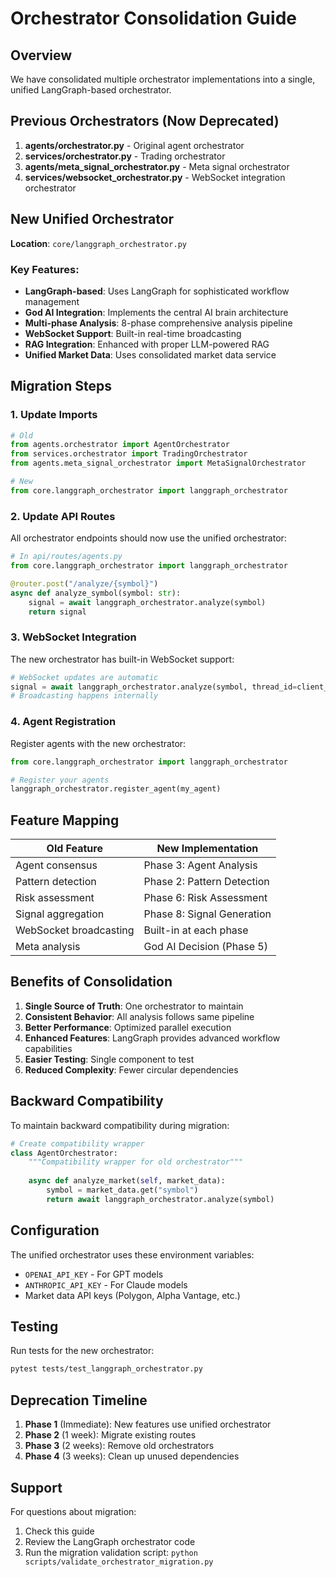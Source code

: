 # Orchestrator Consolidation Guide

## Overview
We have consolidated multiple orchestrator implementations into a single, unified LangGraph-based orchestrator.

## Previous Orchestrators (Now Deprecated)
1. **agents/orchestrator.py** - Original agent orchestrator
2. **services/orchestrator.py** - Trading orchestrator
3. **agents/meta_signal_orchestrator.py** - Meta signal orchestrator
4. **services/websocket_orchestrator.py** - WebSocket integration orchestrator

## New Unified Orchestrator
**Location**: `core/langgraph_orchestrator.py`

### Key Features:
- **LangGraph-based**: Uses LangGraph for sophisticated workflow management
- **God AI Integration**: Implements the central AI brain architecture
- **Multi-phase Analysis**: 8-phase comprehensive analysis pipeline
- **WebSocket Support**: Built-in real-time broadcasting
- **RAG Integration**: Enhanced with proper LLM-powered RAG
- **Unified Market Data**: Uses consolidated market data service

## Migration Steps

### 1. Update Imports
```python
# Old
from agents.orchestrator import AgentOrchestrator
from services.orchestrator import TradingOrchestrator
from agents.meta_signal_orchestrator import MetaSignalOrchestrator

# New
from core.langgraph_orchestrator import langgraph_orchestrator
```

### 2. Update API Routes
All orchestrator endpoints should now use the unified orchestrator:

```python
# In api/routes/agents.py
from core.langgraph_orchestrator import langgraph_orchestrator

@router.post("/analyze/{symbol}")
async def analyze_symbol(symbol: str):
    signal = await langgraph_orchestrator.analyze(symbol)
    return signal
```

### 3. WebSocket Integration
The new orchestrator has built-in WebSocket support:

```python
# WebSocket updates are automatic
signal = await langgraph_orchestrator.analyze(symbol, thread_id=client_id)
# Broadcasting happens internally
```

### 4. Agent Registration
Register agents with the new orchestrator:

```python
from core.langgraph_orchestrator import langgraph_orchestrator

# Register your agents
langgraph_orchestrator.register_agent(my_agent)
```

## Feature Mapping

| Old Feature | New Implementation |
|------------|-------------------|
| Agent consensus | Phase 3: Agent Analysis |
| Pattern detection | Phase 2: Pattern Detection |
| Risk assessment | Phase 6: Risk Assessment |
| Signal aggregation | Phase 8: Signal Generation |
| WebSocket broadcasting | Built-in at each phase |
| Meta analysis | God AI Decision (Phase 5) |

## Benefits of Consolidation

1. **Single Source of Truth**: One orchestrator to maintain
2. **Consistent Behavior**: All analysis follows same pipeline
3. **Better Performance**: Optimized parallel execution
4. **Enhanced Features**: LangGraph provides advanced workflow capabilities
5. **Easier Testing**: Single component to test
6. **Reduced Complexity**: Fewer circular dependencies

## Backward Compatibility

To maintain backward compatibility during migration:

```python
# Create compatibility wrapper
class AgentOrchestrator:
    """Compatibility wrapper for old orchestrator"""
    
    async def analyze_market(self, market_data):
        symbol = market_data.get("symbol")
        return await langgraph_orchestrator.analyze(symbol)
```

## Configuration

The unified orchestrator uses these environment variables:
- `OPENAI_API_KEY` - For GPT models
- `ANTHROPIC_API_KEY` - For Claude models
- Market data API keys (Polygon, Alpha Vantage, etc.)

## Testing

Run tests for the new orchestrator:
```bash
pytest tests/test_langgraph_orchestrator.py
```

## Deprecation Timeline

1. **Phase 1** (Immediate): New features use unified orchestrator
2. **Phase 2** (1 week): Migrate existing routes
3. **Phase 3** (2 weeks): Remove old orchestrators
4. **Phase 4** (3 weeks): Clean up unused dependencies

## Support

For questions about migration:
1. Check this guide
2. Review the LangGraph orchestrator code
3. Run the migration validation script: `python scripts/validate_orchestrator_migration.py`